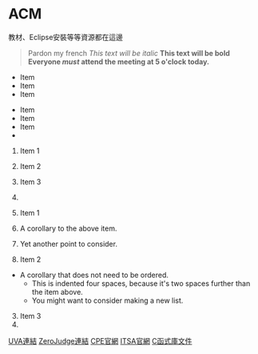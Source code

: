 # ACM
教材、Eclipse安裝等等資源都在這邊
> Pardon my french
*This text will be italic*
**This text will be bold**
**Everyone _must_ attend the meeting at 5 o'clock today.**


* Item
* Item
* Item

- Item
- Item
- Item
- 


1. Item 1
2. Item 2
3. Item 3
4. 

1. Item 1
  1. A corollary to the above item.
  2. Yet another point to consider.
2. Item 2
  * A corollary that does not need to be ordered.
    * This is indented four spaces, because it's two spaces further than the item above.
    * You might want to consider making a new list.
3. Item 3
4. 


[UVA連結](https://uva.onlinejudge.org/)
[ZeroJudge連結](http://www.zerojudge.tw/)
[CPE官網](http://cpe.cse.nsysu.edu.tw/newest.php)
[ITSA官網](http://e-tutor.itsa.org.tw/e-Tutor/)
[C函式庫文件](http://www.cplusplus.com/)
